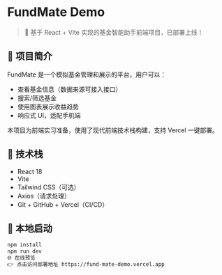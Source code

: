 # FundMate Demo

> 🎯 基于 React + Vite 实现的基金智能助手前端项目，已部署上线！

## 🧩 项目简介

FundMate 是一个模拟基金管理和展示的平台，用户可以：
- 查看基金信息（数据来源可接入接口）
- 搜索/筛选基金
- 使用图表展示收益趋势
- 响应式 UI，适配手机端

本项目为前端实习准备，使用了现代前端技术栈构建，支持 Vercel 一键部署。

## 🚀 技术栈

- React 18
- Vite
- Tailwind CSS（可选）
- Axios（请求处理）
- Git + GitHub + Vercel（CI/CD）

## 🔧 本地启动

```bash
npm install
npm run dev
🌐 在线预览
👉 点击访问部署地址 https://fund-mate-demo.vercel.app

